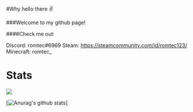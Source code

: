 #Why hello there ✌

###Welcome to my github page!

####Check me out:

Discord: romtec#6969
Steam: https://steamcommunity.com/id/romtec123/
Minecraft: romtec_

# Stats
![](https://komarev.com/ghpvc/?username=romtec123&color=red)

[![Anurag's github stats](https://github-readme-stats.vercel.app/api?username=romtec123)]
